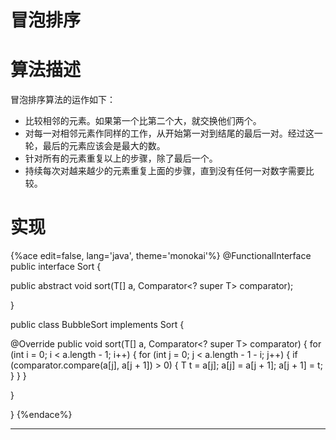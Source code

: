# 冒泡排序

# 算法描述
冒泡排序算法的运作如下：
* 比较相邻的元素。如果第一个比第二个大，就交换他们两个。
* 对每一对相邻元素作同样的工作，从开始第一对到结尾的最后一对。经过这一轮，最后的元素应该会是最大的数。
* 针对所有的元素重复以上的步骤，除了最后一个。
* 持续每次对越来越少的元素重复上面的步骤，直到没有任何一对数字需要比较。

# 实现

{%ace edit=false, lang='java', theme='monokai'%}
@FunctionalInterface
public interface Sort {

  public abstract <T> void sort(T[] a, Comparator<? super T> comparator);

}

public class BubbleSort implements Sort {

  @Override
  public <T> void sort(T[] a, Comparator<? super T> comparator) {
    for (int i = 0; i < a.length - 1; i++) {
      for (int j = 0; j < a.length - 1 - i; j++) {
        if (comparator.compare(a[j], a[j + 1]) > 0) {
          T t = a[j];
          a[j] = a[j + 1];
          a[j + 1] = t;
        }
      }
    }

  }

}
{%endace%}

---
